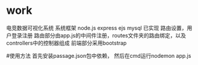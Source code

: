 # work
电竞数据可视化系统 系统框架 node.js express ejs mysql 已实现 路由设置，用户登录注册 路由部分由app.js的中间件注册，routes文件夹的路由绑定，以及controllers中的控制器组成 前端部分采用bootstrap

#使用方法 首先安装passage.json包中依赖， 然后在cmd运行nodemon app.js
